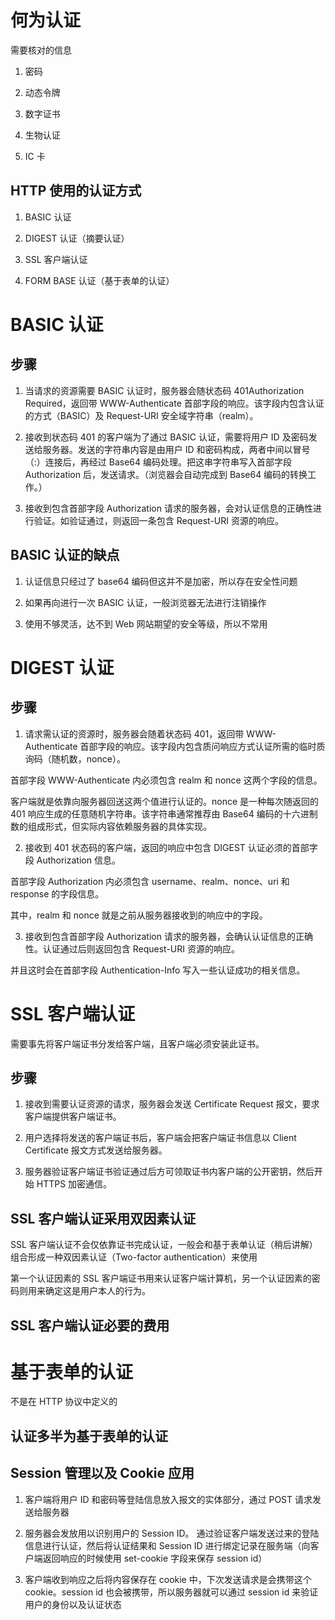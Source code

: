 # 何为认证

需要核对的信息

1. 密码

2. 动态令牌

3. 数字证书

4. 生物认证

5. IC 卡

## HTTP 使用的认证方式

1. BASIC 认证

2. DIGEST 认证（摘要认证）

3. SSL 客户端认证

4. FORM BASE 认证（基于表单的认证）

# BASIC 认证

## 步骤

1.  当请求的资源需要 BASIC 认证时，服务器会随状态码 401Authorization Required，返回带 WWW-Authenticate 首部字段的响应。该字段内包含认证的方式（BASIC）及 Request-URI 安全域字符串（realm）。

2.  接收到状态码 401 的客户端为了通过 BASIC 认证，需要将用户 ID 及密码发送给服务器。发送的字符串内容是由用户 ID 和密码构成，两者中间以冒号（:）连接后，再经过 Base64 编码处理。把这串字符串写入首部字段 Authorization 后，发送请求。（浏览器会自动完成到 Base64 编码的转换工作。）

3.  接收到包含首部字段 Authorization 请求的服务器，会对认证信息的正确性进行验证。如验证通过，则返回一条包含 Request-URI 资源的响应。

## BASIC 认证的缺点

1. 认证信息只经过了 base64 编码但这并不是加密，所以存在安全性问题

2. 如果再向进行一次 BASIC 认证，一般浏览器无法进行注销操作

3. 使用不够灵活，达不到 Web 网站期望的安全等级，所以不常用

# DIGEST 认证

## 步骤

1. 请求需认证的资源时，服务器会随着状态码 401，返回带 WWW-Authenticate 首部字段的响应。该字段内包含质问响应方式认证所需的临时质询码（随机数，nonce）。

首部字段 WWW-Authenticate 内必须包含 realm 和 nonce 这两个字段的信息。

客户端就是依靠向服务器回送这两个值进行认证的。nonce 是一种每次随返回的 401 响应生成的任意随机字符串。该字符串通常推荐由 Base64 编码的十六进制数的组成形式，但实际内容依赖服务器的具体实现。

2. 接收到 401 状态码的客户端，返回的响应中包含 DIGEST 认证必须的首部字段 Authorization 信息。

首部字段 Authorization 内必须包含 username、realm、nonce、uri 和 response 的字段信息。

其中，realm 和 nonce 就是之前从服务器接收到的响应中的字段。

3.  接收到包含首部字段 Authorization 请求的服务器，会确认认证信息的正确性。认证通过后则返回包含 Request-URI 资源的响应。

并且这时会在首部字段 Authentication-Info 写入一些认证成功的相关信息。

# SSL 客户端认证

需要事先将客户端证书分发给客户端，且客户端必须安装此证书。

## 步骤

1. 接收到需要认证资源的请求，服务器会发送 Certificate Request 报文，要求客户端提供客户端证书。

2. 用户选择将发送的客户端证书后，客户端会把客户端证书信息以 Client Certificate 报文方式发送给服务器。

3. 服务器验证客户端证书验证通过后方可领取证书内客户端的公开密钥，然后开始 HTTPS 加密通信。

## SSL 客户端认证采用双因素认证

SSL 客户端认证不会仅依靠证书完成认证，一般会和基于表单认证（稍后讲解）组合形成一种双因素认证（Two-factor authentication）来使用

第一个认证因素的 SSL 客户端证书用来认证客户端计算机，另一个认证因素的密码则用来确定这是用户本人的行为。

## SSL 客户端认证必要的费用

# 基于表单的认证

不是在 HTTP 协议中定义的

## 认证多半为基于表单的认证

## Session 管理以及 Cookie 应用

1. 客户端将用户 ID 和密码等登陆信息放入报文的实体部分，通过 POST 请求发送给服务器

2. 服务器会发放用以识别用户的 Session ID。 通过验证客户端发送过来的登陆信息进行认证，然后将认证结果和 Session ID 进行绑定记录在服务端（向客户端返回响应的时候使用 set-cookie 字段来保存 session id）

3. 客户端收到响应之后将内容保存在 cookie 中，下次发送请求是会携带这个 cookie。session id 也会被携带，所以服务器就可以通过 session id 来验证用户的身份以及认证状态
